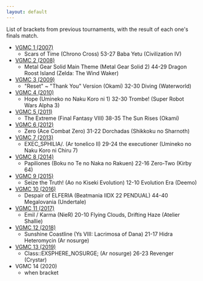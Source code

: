 ```yaml
---
layout: default
---
```


List of brackets from previous tournaments, with the result of each one's finals match.

* [VGMC 1 (2007)](http://www.bracketmaker.com/tlist.cfm?tid=229929)
  * Scars of Time (Chrono Cross) 53-27 Baba Yetu (Civilization IV)
* [VGMC 2 (2008)](http://www.bracketmaker.com/tlist.cfm?tid=276389)
  * Metal Gear Solid Main Theme (Metal Gear Solid 2) 44-29 Dragon Roost Island (Zelda: The Wind Waker)
* [VGMC 3 (2009)](http://www.bracketmaker.com/tlist.cfm?tid=327002)
  * "Reset" ~ "Thank You" Version (Okami) 32-30 Diving (Waterworld)
* [VGMC 4 (2010)](http://www.bracketmaker.com/tlist.cfm?tid=364957)
  * Hope (Umineko no Naku Koro ni 1) 32-30 Trombe! (Super Robot Wars Alpha 3)
* [VGMC 5 (2011)](http://www.bracketmaker.com/tlist.cfm?tid=397610)
  * The Extreme (Final Fantasy VIII) 38-35 The Sun Rises (Okami)
* [VGMC 6 (2012)](http://www.bracketmaker.com/tlist.cfm?tid=426428)
  * Zero (Ace Combat Zero) 31-22 Dorchadas (Shikkoku no Sharnoth)
* [VGMC 7 (2013)](http://www.bracketmaker.com/tlist.cfm?tid=444450)
  * EXEC_SPHILIA/. (Ar tonelico II) 29-24 the executioner (Umineko no Naku Koro ni Chiru 7)
* [VGMC 8 (2014)](http://www.bracketmaker.com/tmenu.cfm?tid=454368)
  * Papiliones (Boku no Te no Naka no Rakuen) 22-16 Zero-Two (Kirby 64)
* [VGMC 9 (2015)](http://www.bracketmaker.com/tmenu.cfm?tid=459544)
  * Seize the Truth! (Ao no Kiseki Evolution) 12-10 Evolution Era (Deemo)
* [VGMC 10 (2016)](http://www.bracketmaker.com/tmenu.cfm?tid=463073)
  * Despair of ELFERIA (Beatmania IIDX 22 PENDUAL) 44-40 Megalovania (Undertale)
* [VGMC 11 (2017)](http://www.bracketmaker.com/tlist.cfm?tid=466312)
  * Emil / Karma (NieR) 20-10 Flying Clouds, Drifting Haze (Atelier Shallie)
* [VGMC 12 (2018)](http://www.bracketmaker.com/tlist.cfm?tid=469506)
  * Sunshine Coastline (Ys VIII: Lacrimosa of Dana) 21-17 Hidra Heteromycin (Ar nosurge)
* [VGMC 13 (2019)](http://www.bracketmaker.com/tlist.cfm?tid=471679)
  * Class::EXSPHERE_NOSURGE; (Ar nosurge) 26-23 Revenger (Crystar)
* VGMC 14 (2020)
  * when bracket